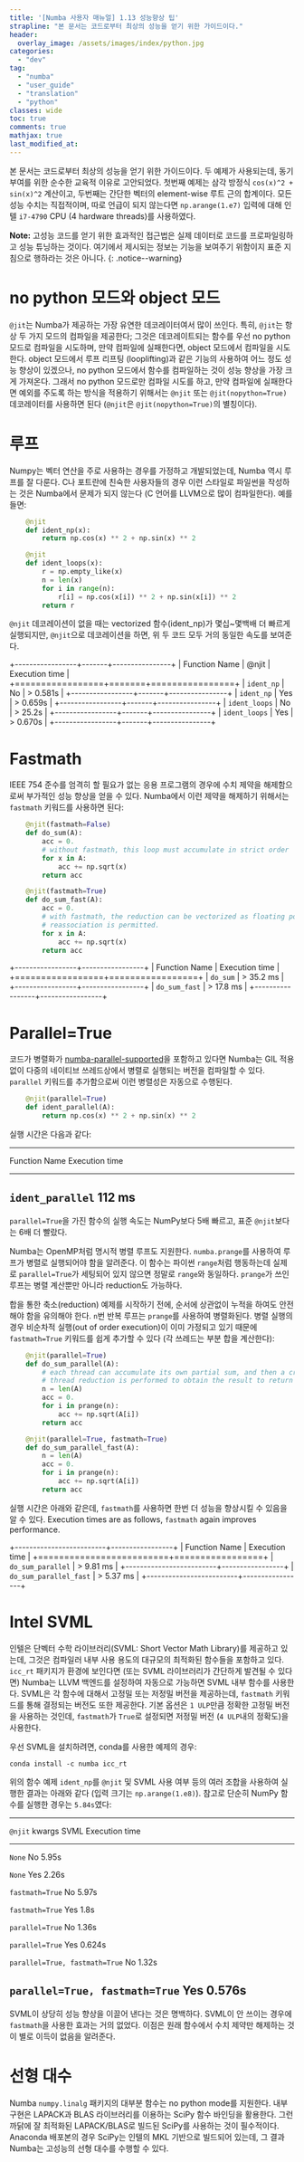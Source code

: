 ```yaml
---
title: '[Numba 사용자 매뉴얼] 1.13 성능향상 팁'
strapline: "본 문서는 코드로부터 최상의 성능을 얻기 위한 가이드이다."
header:
  overlay_image: /assets/images/index/python.jpg
categories:
  - "dev"
tag:
  - "numba"
  - "user_guide"
  - "translation"
  - "python"
classes: wide
toc: true
comments: true
mathjax: true
last_modified_at: 
---
```


본 문서는 코드로부터 최상의 성능을 얻기 위한 가이드이다.
두 예제가 사용되는데, 동기 부여를 위한 순수한 교육적 이유로 고안되었다.
첫번째 예제는 삼각 방정식 `cos(x)^2 + sin(x)^2` 계산이고,
두번째는 간단한 벡터의 element-wise 루트 근의 합계이다.
모든 성능 수치는 직접적이며, 따로 언급이 되지 않는다면 `np.arange(1.e7)` 입력에 대해
인텔 `i7-4790` CPU (4 hardware threads)를 사용하였다.

**Note:** 
고성능 코드를 얻기 위한 효과적인 접근법은 실제 데이터로 코드를 프로파일링하고
성능 튜닝하는 것이다.
여기에서 제시되는 정보는 기능을 보여주기 위함이지 표준 지침으로 행하라는 것은 아니다.
{: .notice--warning}

no python 모드와 object 모드
=============================

`@jit`는 Numba가 제공하는 가장 유연한 데코레이터여서 많이 쓰인다.
특히, `@jit`는 항상 두 가지 모드의 컴파일을 제공한다;
그것은 데코레이트되는 함수를 우선 no python 모드로 컴파일을 시도하며,
만약 컴파일에 실패한다면, object 모드에서 컴파일을 시도한다.
object 모드에서 루프 리프팅 (looplifting)과 같은 기능의 사용하여 어느 정도 성능 향상이 있겠으나,
no python 모드에서 함수를 컴파일하는 것이 성능 향상을 가장 크게 가져온다.
그래서 no python 모드로만 컴파일 시도를 하고, 만약 컴파일에 실패한다면
예외를 주도록 하는 방식을 적용하기 위해서는 
`@njit` 또는 `@jit(nopython=True)` 데코레이터를 사용하면 된다
(`@njit`은 `@jit(nopython=True)`의 별칭이다).


루프
=====

Numpy는 벡터 연산을 주로 사용하는 경우를 가정하고 개발되었는데, Numba 역시 루프를 잘 다룬다.
C나 포트란에 친숙한 사용자들의 경우 이런 스타일로 파일썬을 작성하는 것은 Numba에서 문제가 되지 않는다
(C 언어를 LLVM으로 많이 컴파일한다).
예를 들면:

```python
    @njit
    def ident_np(x):
        return np.cos(x) ** 2 + np.sin(x) ** 2

    @njit
    def ident_loops(x):
        r = np.empty_like(x)
        n = len(x)
        for i in range(n):
            r[i] = np.cos(x[i]) ** 2 + np.sin(x[i]) ** 2
        return r
```

 `@njit` 데코레이션이 없을 때는 vectorized 함수(ident_np)가 몇십~몇백배 더 빠르게 실행되지만,
 `@njit`으로 데코레이션을 하면, 위 두 코드 모두 거의 동일한 속도를 보여준다.

+-----------------+-------+----------------+
| Function Name   | \@njit | Execution time |
+=================+=======+================+
| `ident_np`      | No    | > 0.581s       |
+-----------------+-------+----------------+
| `ident_np`      | Yes   | > 0.659s       |
+-----------------+-------+----------------+
| `ident_loops`   | No    | > 25.2s        |
+-----------------+-------+----------------+
| `ident_loops`   | Yes   | > 0.670s       |
+-----------------+-------+----------------+

Fastmath 
========

IEEE 754 준수를 엄격히 할 필요가 없는 응용 프로그램의 경우에 
수치 제약을 해제함으로써 부가적인 성능 향상을 얻을 수 있다.
Numba에서 이런 제약을 해제하기 위해서는 `fastmath` 키워드를 사용하면 된다:

```python
    @njit(fastmath=False)
    def do_sum(A):
        acc = 0.
        # without fastmath, this loop must accumulate in strict order
        for x in A:
            acc += np.sqrt(x)
        return acc

    @njit(fastmath=True)
    def do_sum_fast(A):
        acc = 0.
        # with fastmath, the reduction can be vectorized as floating point
        # reassociation is permitted.
        for x in A:
            acc += np.sqrt(x)
        return acc
```

+-----------------+-----------------+
| Function Name   | Execution time  |
+=================+=================+
| `do_sum`        | > 35.2 ms       |
+-----------------+-----------------+
| `do_sum_fast`   | > 17.8 ms       |
+-----------------+-----------------+

Parallel=True
=============

코드가 병렬화가 [numba-parallel-supported]을 포함하고 있다면 Numba는 GIL 적용 없이
다중의 네이티브 쓰레드상에서 병렬로 실행되는 버전을 컴파일할 수 있다.
`parallel` 키워드를 추가함으로써 이런 병렬성은 자동으로 수행된다.

```python
    @njit(parallel=True)
    def ident_parallel(A):
        return np.cos(x) ** 2 + np.sin(x) ** 2
```

실행 시간은 다음과 같다:

  --------------------------------------
  Function Name        Execution time
  -------------------- -----------------
  `ident_parallel`     112 ms
  --------------------------------------

`parallel=True`을 가진 함수의 실행 속도는 NumPy보다 5배 빠르고, 표준 `@njit`보다는 6배 더 빨랐다.

Numba는 OpenMP처럼 명시적 병렬 루프도 지원한다. 
`numba.prange`를 사용하여 루프가 병렬로 실행되어야 함을 알려준다.
이 함수는 파이썬 `range`처럼 행동하는데 실제로 `parallel=True`가 세팅되어 있지 않으면
정말로 `range`와 동일하다.
`prange`가 쓰인 루프는 병렬 계산뿐만 아니라 reduction도 가능하다.

합을 통한 축소(reduction) 예제를 시작하기 전에, 순서에 상관없이 누적을 하여도 안전해야 함을 유의해야 한다.
`n`번 반복 루프는 `prange`를 사용하여 병렬화된다.
병렬 실행의 경우 비순차적 실행(out of order execution)이
이미 가정되고 있기 때문에 `fastmath=True` 키워드를 쉽게 추가할 수 있다
(각 쓰레드는 부분 합을 계산한다):

```python
    @njit(parallel=True)
    def do_sum_parallel(A):
        # each thread can accumulate its own partial sum, and then a cross
        # thread reduction is performed to obtain the result to return
        n = len(A)
        acc = 0.
        for i in prange(n):
            acc += np.sqrt(A[i])
        return acc

    @njit(parallel=True, fastmath=True)
    def do_sum_parallel_fast(A):
        n = len(A)
        acc = 0.
        for i in prange(n):
            acc += np.sqrt(A[i])
        return acc
```

실행 시간은 아래와 같은데, `fastmath`를 사용하면 한번 더 성능을 향상시킬 수 있음을 알 수 있다.
Execution times are as follows, `fastmath` again improves performance.

+-------------------------+-----------------+
| Function Name           | Execution time  |
+=========================+=================+
| `do_sum_parallel`       | > 9.81 ms       |
+-------------------------+-----------------+
| `do_sum_parallel_fast`  | > 5.37 ms       |
+-------------------------+-----------------+

Intel SVML
==========

인텔은 단벡터 수학 라이브러리(SVML: Short Vector Math Library)를 제공하고 있는데,
그것은 컴파일러 내부 사용 용도의 대규모의 최적화된 함수들을 포함하고 있다.
`icc_rt` 패키지가 환경에 보인다면 (또는 SVML 라이브러리가 간단하게 발견될 수 있다면) 
Numba는 LLVM 백엔드를 설정하여 자동으로 가능하면 SVML 내부 함수를 사용한다.
SVML은 각 함수에 대해서 고정밀 또는 저정밀 버전을 제공하는데, `fastmath` 키워드를 통해 결정되는 버전도 또한 제공한다.
기본 옵션은 `1 ULP`만큼 정확한 고정밀 버전을 사용하는 것인데,
`fastmath`가 `True`로 설정되면 저정밀 버전 (`4 ULP`내의 정확도)을 사용한다.

우선 SVML을 설치하려면, conda를 사용한 예제의 경우:

    conda install -c numba icc_rt

위의 함수 예제 `ident_np`를 `@njit` 및 SVML 사용 여부 등의 여러 조합을 사용하여 실행한 결과는
아래와 같다 (입력 크기는 `np.arange(1.e8)`).
참고로 단순히 NumPy 함수를 실행한 경우는 `5.84s`였다:

  ----------------------------------------------------------------
  `@njit` kwargs                      SVML     Execution time
  ----------------------------------- -------- -------------------
  `None`                              No       5.95s

  `None`                              Yes      2.26s

  `fastmath=True`                     No       5.97s

  `fastmath=True`                     Yes      1.8s

  `parallel=True`                     No       1.36s

  `parallel=True`                     Yes      0.624s

  `parallel=True, fastmath=True`      No       1.32s

  `parallel=True, fastmath=True`      Yes      0.576s
  ----------------------------------------------------------------

SVML이 상당히 성능 향상을 이끌어 낸다는 것은 명백하다. 
SVML이 안 쓰이는 경우에 `fastmath`을 사용한 효과는 거의 없었다.
이점은 원래 함수에서 수치 제약만 해제하는 것이 별로 이득이 없음을 알려준다.

선형 대수
==============

Numba `numpy.linalg` 패키지의 대부분 함수는 no python mode를 지원한다.
내부 구현은 LAPACK과 BLAS 라이브러리를 이용하는 SciPy 함수 바인딩을 활용한다.
그런 까닭에 잘 최적화된 LAPACK/BLAS로 빌드된 SciPy를 사용하는 것이 필수적이다.
Anaconda 배포본의 경우 SciPy는 인텔의 MKL 기반으로 빌드되어 있는데,
그 결과 Numba는 고성능의 선형 대수를 수행할 수 있다.

[numba-parallel-supported]: /dev/numba_user_parallel#numba-parallel-supported "지원되는 연산"
